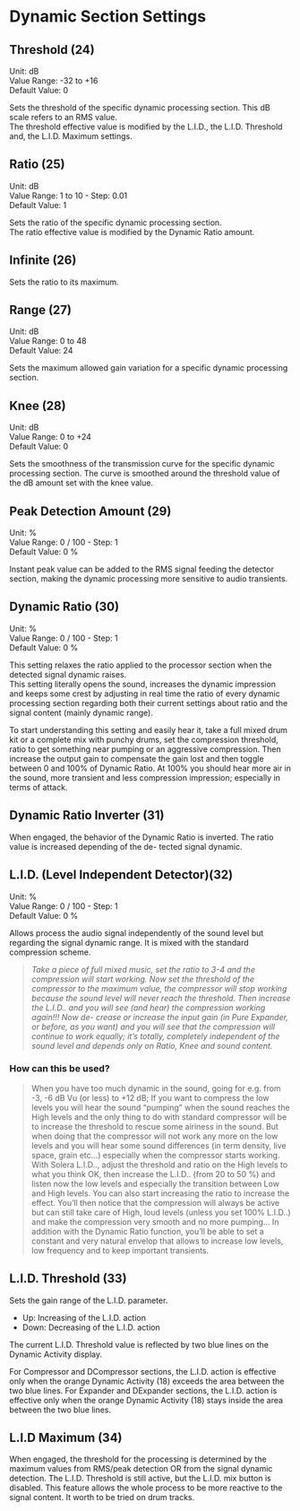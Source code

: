 # Dynamic Section Settings

## Threshold (24)
Unit: dB  
Value Range: -32 to +16  
Default Value: 0  

Sets the threshold of the specific dynamic processing section. This dB scale refers to an RMS value.  
The threshold effective value is modified by the L.I.D., the L.I.D. Threshold and, the L.I.D. Maximum settings.


## Ratio (25)
Unit: dB  
Value Range: 1 to 10 - Step: 0.01  
Default Value: 1  

Sets the ratio of the specific dynamic processing section.  
The ratio effective value is modified by the Dynamic Ratio amount.


## Infinite (26)
Sets the ratio to its maximum.


## Range (27)
Unit: dB  
Value Range: 0 to 48  
Default Value: 24  

Sets the maximum allowed gain variation for a specific dynamic processing section.


## Knee (28)
Unit: dB  
Value Range: 0 to +24  
Default Value: 0  

Sets the smoothness of the transmission curve for the specific dynamic processing section. The curve is smoothed
around the threshold value of the dB amount set with the knee value.


## Peak Detection Amount (29)
Unit: %  
Value Range: 0 / 100 - Step: 1  
Default Value: 0 %  

Instant peak value can be added to the RMS signal feeding the detector section, making the dynamic processing
more sensitive to audio transients.


## Dynamic Ratio (30)
Unit: %  
Value Range: 0 / 100 - Step: 1  
Default Value: 0 %  

This setting relaxes the ratio applied to the processor section when the detected signal dynamic raises.  
This setting literally opens the sound, increases the dynamic impression and keeps some crest by adjusting in real
time the ratio of every dynamic processing section regarding both their current settings about ratio and the signal
content (mainly dynamic range).


To start understanding this setting and easily hear it, take a full mixed drum kit or a complete mix with punchy
drums, set the compression threshold, ratio to get something near pumping or an aggressive compression. Then
increase the output gain to compensate the gain lost and then toggle between 0 and 100% of Dynamic Ratio. At
100% you should hear more air in the sound, more transient and less compression impression; especially in terms
of attack.


## Dynamic Ratio Inverter (31)
When engaged, the behavior of the Dynamic Ratio is inverted. The ratio value is increased depending of the de-
tected signal dynamic.


## L.I.D. (Level Independent Detector)(32)
Unit: %  
Value Range: 0 / 100 - Step: 1  
Default Value: 0 %  

Allows process the audio signal independently of the sound level but regarding the signal dynamic range. It is mixed
with the standard compression scheme.


> *Take a piece of full mixed music, set the ratio to 3-4 and the compression will start working. Now set the threshold
of the compressor to the maximum value, the compressor will stop working because the sound level will never
reach the threshold. Then increase the L.I.D.. and you will see (and hear) the compression working again!!! Now de-
crease or increase the input gain (in Pure Expander, or before, as you want) and you will see that the compression
will continue to work equally; it’s totally, completely independent of the sound level and depends only on Ratio,
Knee and sound content.*


### How can this be used?
> When you have too much dynamic in the sound, going for e.g. from -3, -6 dB Vu (or less) to +12 dB; If you want to
compress the low levels you will hear the sound “pumping” when the sound reaches the High levels and the only
thing to do with standard compressor will be to increase the threshold to rescue some airiness in the sound. But
when doing that the compressor will not work any more on the low levels and you will hear some sound differences
(in term density, live space, grain etc...) especially when the compressor starts working. With Solera L.I.D.., adjust
the threshold and ratio on the High levels to what you think OK, then increase the L.I.D.. (from 20 to 50 %) and
listen now the low levels and especially the transition between Low and High levels. You can also start increasing
the ratio to increase the effect. You’ll then notice that the compression will always be active but can still take care
of High, loud levels (unless you set 100% L.I.D..) and make the compression very smooth and no more pumping...
In addition with the Dynamic Ratio function, you’ll be able to set a constant and very natural envelop that allows to
increase low levels, low frequency and to keep important transients.


## L.I.D. Threshold (33)
Sets the gain range of the L.I.D. parameter.

- Up: Increasing of the L.I.D. action
- Down: Decreasing of the L.I.D. action


The current L.I.D. Threshold value is reflected by two blue lines on the Dynamic Activity display.

For Compressor and DCompressor sections, the L.I.D. action is effective only when the orange Dynamic Activity (18)
exceeds the area between the two blue lines. For Expander and DExpander sections, the L.I.D. action is effective
only when the orange Dynamic Activity (18) stays inside the area between the two blue lines.


## L.I.D Maximum (34)
When engaged, the threshold for the processing is determined by the maximum values from RMS/peak detection
OR from the signal dynamic detection. The L.I.D. Threshold is still active, but the L.I.D. mix button is disabled. This
feature allows the whole process to be more reactive to the signal content. It worth to be tried on drum tracks.
